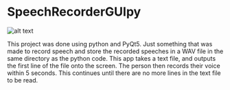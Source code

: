 # SpeechRecorderGUIpy
![alt text](https://raw.github.com/pokemondion/SpeechRecorderGUIpy/pic1.jpg)
<p>
This project was done using python and PyQt5.
Just something that was made to record speech and store the recorded speeches in a WAV file in the same directory as the python code. This app takes a text file, and outputs the first line of the file onto the screen. The person then records their voice within 5 seconds. This continues until there are no more lines in the text file to be read.
</p>
